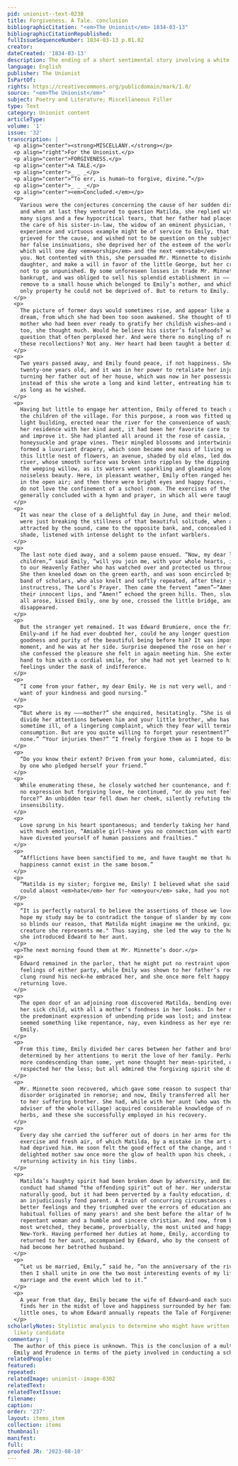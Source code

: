 ```yaml
---
pid: unionist--text-0238
title: Forgiveness. A Tale. conclusion
bibliographicCitation: "<em>The Unionist</em> 1834-03-13"
bibliographicCitationRepublished: 
fullIssueSequenceNumber: 1834-03-13 p.01.02
creator: 
dateCreated: '1834-03-13'
description: The ending of a short sentimental story involving a white woman teacher
language: English
publisher: The Unionist
IsPartOf: 
rights: https://creativecommons.org/publicdomain/mark/1.0/
source: "<em>The Unionist</em>"
subject: Poetry and Literature; Miscellaneous Filler
type: Text
category: Unionist content
articleType: 
volume: '1'
issue: '32'
transcription: |
  <p align="center"><strong>MISCELLANY.</strong></p>
  <p align="right">For the Unionist.</p>
  <p align="center">FORGIVENESS.</p>
  <p align="center">A TALE.</p>
  <p align="center">_ _ _</p>
  <p align="center">“To err, is human—to forgive, divine.”</p>
  <p align="center">_ _ _</p>
  <p align="center"><em>Concluded.</em></p>
  <p>
    Various were the conjectures concerning the cause of her sudden disappearance,
    and when at last they ventured to question Matilda, she replied with a great
    many signs and a few hypocritical tears, that her father had placed her under
    the care of his sister-in-law, the widow of an eminent physician, thinking her
    experience and virtuous example might be of service to Emily, that she was
    grieved for the cause, and wished not to be question on the subject. Thus, by
    her false insinuations, she deprived her of the esteem of the world—that world
    which will one day <em>worship</em> and the next <em>stab</em>
    you. Not contented with this, she persuaded Mr. Minnette to disinherit his
    daughter, and make a will in favor of the little George, but her cruelty was
    not to go unpunished. By some unforeseen losses in trade Mr. Minnette became
    bankrupt, and was obliged to sell his splendid establishment in —— street, and
    remove to a small house which belonged to Emily’s mother, and which was the
    only property he could not be deprived of. But to return to Emily.
  </p>
  <p>
    The picture of former days would sometimes rise, and appear like a fairy
    dream, from which she had been too soon awakened. She thought of the kind
    mother who had been ever ready to gratify her childish wishes—and of Edward,
    too, she thought much. Would he believe his sister’s falsehoods? was a
    question that often perplexed her. And were there no mingling of resentment in
    these recollections? Not any. Her heart had been taught a better discipline.
  </p>
  <p>
    Two years passed away, and Emily found peace, if not happiness. She was now
    twenty-one years old, and it was in her power to retaliate her injuries, by
    turning her father out of her house, which was now in her possession; but
    instead of this she wrote a long and kind letter, entreating him to occupy it
    as long as he wished.
  </p>
  <p>
    Having but little to engage her attention, Emily offered to teach a school for
    the children of the village. For this purpose, a room was fitted up in a small
    light building, erected near the river for the convenience of washing. During
    her residence with her kind aunt, it had been her favorite care to ornament
    and improve it. She had planted all around it the rose of cassia, jessamine,
    honeysuckle and grape vines. Their mingled blossoms and intertwining branches
    formed a luxuriant drapery, which soon became one mass of living verdure. From
    this little nest of flowers, an avenue, shaded by old elms, led down to the
    river, whose smooth surface was broken into ripples by the dipping branches of
    the weeping willow, as its waters went sparkling and gleaming along in their
    noiseless beauty. Here, in pleasant weather, Emily often ranged her scholars,
    in the open air; and then there were bright eyes and happy faces, for children
    do not love the confinement of a school room. The exercises of the day were
    generally concluded with a hymn and prayer, in which all were taught to join.
  </p>
  <p>
    It was near the close of a delightful day in June, and their melodious voices
    were just breaking the stillness of that beautiful solitude, when a gentleman,
    attracted by the sound, came to the opposite bank, and, concealed by the
    shade, listened with intense delight to the infant warblers.
  </p>
  <p>
    The last note died away, and a solemn pause ensued. “Now, my dear little
    children,” said Emily, “will you join me, with your whole hearts, in a prayer
    to our Heavenly Father who has watched over and protected us through the day.”
    She then kneeled down on the green earth, and was soon encircled by her cherub
    band of scholars, who also knelt and softly repeated, after their youthful
    instructress, The Lord’s Prayer. Then came the fervent “amen”—“Amen!” repeated
    their innocent lips, and “Amen!” echoed the green hills. Then, slowly, they
    all arose, kissed Emily, one by one, crossed the little bridge, and
    disappeared.
  </p>
  <p>
    But the stranger yet remained. It was Edward Brumiere, once the friend of
    Emily—and if he had ever doubted her, could he any longer question the
    goodness and purity of the beautiful being before him? It was impossible. A
    moment, and he was at her side. Surprise deepened the rose on her cheek, and
    she confessed the pleasure she felt in again meeting him. She extended her
    hand to him with a cordial smile, for she had not yet learned to hide her
    feelings under the mask of indifference.
  </p>
  <p>
    “I come from your father, my dear Emily. He is not very well, and feels the
    want of your kindness and good nursing.”
  </p>
  <p>
    “But where is my ———mother?” she enquired, hesitatingly. “She is obliged to
    divide her attentions between him and your little brother, who has been
    sometime ill, of a lingering complaint, which they fear will terminate in a
    consumption. But are you quite willing to forget your resentment?” “I have
    none.” “Your injuries then?” “I freely forgive them as I hope to be forgiven.”
  </p>
  <p>
    “Do you know their extent? Driven from your home, calumniated, disinherited,
    by one who pledged herself your friend.”
  </p>
  <p>
    While enumerating these, he closely watched her countenance, and finding there
    no expression but forgiving love, he continued, “or do you not feel their
    force?” An unbidden tear fell down her cheek, silently refuting the charge of
    insensibility.
  </p>
  <p>
    Love sprung in his heart spontaneous; and tenderly taking her hand, he said
    with much emotion, “Amiable girl!—have you no connection with earth, that you
    have divested yourself of human passions and frailties.”
  </p>
  <p>
    “Afflictions have been sanctified to me, and have taught me that hatred and
    happiness cannot exist in the same bosom.”
  </p>
  <p>
    “Matilda is my sister; forgive me, Emily! I believed what she said of you! I
    could almost <em>hate</em> her for <em>your</em> sake, had you not given me a better example.”
  </p>
  <p>
    “It is perfectly natural to believe the assertions of those we love; but I
    hope my study may be to contradict the tongue of slander by my conduct. Anger
    so blinds our reason, that Matilda might imagine me the unkind, guilty
    creature she represents me." Thus saying, she led the way to the house, where
    she introduced Edward to her aunt.
  </p>
  <p>The next morning found them at Mr. Minnette’s door.</p>
  <p>
    Edward remained in the parlor, that he might put no restraint upon the
    feelings of either party, while Emily was shown to her father’s room. She
    clung round his neck—he embraced her, and she once more felt happy in his
    returning love.
  </p>
  <p>
    The open door of an adjoining room discovered Matilda, bending over the bed of
    her sick child, with all a mother’s fondness in her looks. In her deep anxiety
    the predominant expression of unbending pride was lost; and instead, there
    seemed something like repentance, nay, even kindness as her eye rested on
    Emily.
  </p>
  <p>
    From this time, Emily divided her cares between her father and brother, and
    determined by her attentions to merit the love of her family. Perhaps she was
    more condescending than some, yet none thought her mean-spirited, or weak, or
    respected her the less; but all admired the forgiving spirit she displayed.
  </p>
  <p>
    Mr. Minnette soon recovered, which gave some reason to suspect that his
    disorder originated in remorse; and now, Emily transferred all her attentions
    to her suffering brother. She had, while with her aunt (who was the medical
    adviser of the whole village) acquired considerable knowledge of roots and
    herbs, and these she successfully employed in his recovery.
  </p>
  <p>
    Every day she carried the sufferer out of doors in her arms for the benefit of
    exercise and fresh air, of which Matilda, by a mistake in the art of nursing,
    had deprived him. He soon felt the good effect of the change, and the
    delighted mother saw once more the glow of health upon his cheek, and
    returning activity in his tiny limbs.
  </p>
  <p>
    Matilda’s haughty spirit had been broken down by adversity, and Emily’s
    conduct had shamed “the offending spirit” out of her. Her understanding was
    naturally good, but it had been perverted by a faulty education, dictated by
    an injudiciously fond parent. A train of concurring circumstances roused her
    better feelings and they triumphed over the errors of education and the
    habitual follies of many years! and she bent before the altar of her God, a
    repentant woman and a humble and sincere christian. And now, from being the
    most wretched, they became, proverbially, the most united and happy family in
    New-York. Having performed her duties at home, Emily, according to promise,
    returned to her aunt, accompanied by Edward, who by the consent of all parties
    had become her betrothed husband.
  </p>
  <p>
    “Let us be married, Emily,” said he, “on the anniversary of the river scene;
    then I shall unite in one the two most interesting events of my life, my
    marriage and the event which led to it.”
  </p>
  <p>
    A year from that day, Emily became the wife of Edward—and each succeeding one
    finds her in the midst of love and happiness surrounded by her family of
    little ones, to whom Edward annually repeats the Tale of Forgiveness.
  </p>
scholarlyNotes: Stylistic analysis to determine who might have written this? WHB a
  likely candidate
commentary: |
  The author of this piece is unknown. This is the conclusion of a multi-part story. There are clear parallels between
  Emily and Prudence in terms of the piety involved in conducting a school
relatedPeople: 
featured: 
repeated: 
relatedImage: unionist--image-0302
relatedText: 
relatedTextIssue: 
filename: 
caption: 
order: '237'
layout: items_item
collection: items
thumbnail: 
manifest: 
full: 
proofed JR: '2023-08-10'
---
```

